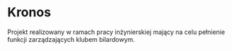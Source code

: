 # Kronos
Projekt realizowany w ramach pracy inżynierskiej mający na celu pełnienie funkcji zarządzających klubem bilardowym.
